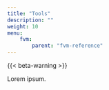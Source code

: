 ```yaml
---
title: "Tools"
description: ""
weight: 10
menu:
    fvm:
        parent: "fvm-reference"
---
```


{{< beta-warning >}}

Lorem ipsum.
